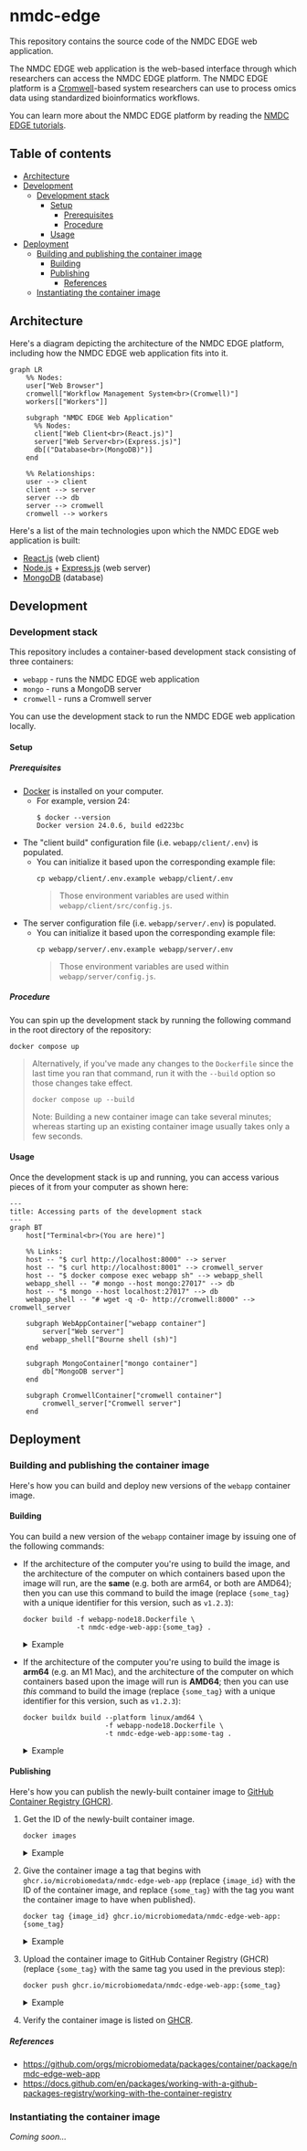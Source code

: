 # nmdc-edge

This repository contains the source code of the NMDC EDGE web application.

The NMDC EDGE web application is the web-based interface through which researchers can access the NMDC EDGE platform. 
The NMDC EDGE platform is a [Cromwell](https://cromwell.readthedocs.io/en/stable/)-based system researchers can use to
process omics data using standardized bioinformatics workflows.

You can learn more about the NMDC EDGE platform by reading the [NMDC EDGE tutorials](https://nmdc-edge.org/tutorial).

## Table of contents

* [Architecture](#architecture)
* [Development](#development)
  * [Development stack](#development-stack)
    * [Setup](#setup)
      * [Prerequisites](#prerequisites)
      * [Procedure](#procedure)
    * [Usage](#usage)
* [Deployment](#deployment)
  * [Building and publishing the container image](#building-and-publishing-the-container-image)
    * [Building](#building)
    * [Publishing](#publishing)
      * [References](#references)
  * [Instantiating the container image](#instantiating-the-container-image)

## Architecture

Here's a diagram depicting the architecture of the NMDC EDGE platform,
including how the NMDC EDGE web application fits into it.

```mermaid
graph LR
    %% Nodes:
    user["Web Browser"]
    cromwell["Workflow Management System<br>(Cromwell)"]
    workers[["Workers"]]
    
    subgraph "NMDC EDGE Web Application"
      %% Nodes:
      client["Web Client<br>(React.js)"]
      server["Web Server<br>(Express.js)"]
      db[("Database<br>(MongoDB)")]
    end
    
    %% Relationships:
    user --> client
    client --> server
    server --> db
    server --> cromwell
    cromwell --> workers
```

Here's a list of the main technologies upon which the NMDC EDGE web application is built:

- [React.js](https://react.dev/) (web client)
- [Node.js](https://nodejs.org/en) + [Express.js](https://expressjs.com/) (web server)
- [MongoDB](https://www.mongodb.com/) (database)

## Development

### Development stack

This repository includes a container-based development stack consisting of three containers:
- `webapp` - runs the NMDC EDGE web application
- `mongo` - runs a MongoDB server
- `cromwell` - runs a Cromwell server

You can use the development stack to run the NMDC EDGE web application locally.

#### Setup

##### Prerequisites

- [Docker](https://www.docker.com/products/docker-desktop/) is installed on your computer.
    - For example, version 24:
      ```shell
      $ docker --version
      Docker version 24.0.6, build ed223bc
      ```
- The "client build" configuration file (i.e. `webapp/client/.env`) is populated.
  - You can initialize it based upon the corresponding example file:
    ```shell
    cp webapp/client/.env.example webapp/client/.env
    ```
    > Those environment variables are used within `webapp/client/src/config.js`.
- The server configuration file (i.e. `webapp/server/.env`) is populated.
  - You can initialize it based upon the corresponding example file:
    ```shell
    cp webapp/server/.env.example webapp/server/.env
    ```
    > Those environment variables are used within `webapp/server/config.js`.

##### Procedure

You can spin up the development stack by running the following command in the root directory of the repository:

```shell
docker compose up
```

> Alternatively, if you've made any changes to the `Dockerfile` since the last time you ran that command,
> run it with the `--build` option so those changes take effect.
> 
> ```shell
> docker compose up --build
> ```
> 
> Note: Building a new container image can take several minutes; whereas starting up an existing container image
> usually takes only a few seconds.

#### Usage

Once the development stack is up and running, you can access various pieces of it from your computer as shown here:

```mermaid
---
title: Accessing parts of the development stack
---
graph BT
    host["Terminal<br>(You are here)"]
    
    %% Links:
    host -- "$ curl http://localhost:8000" --> server
    host -- "$ curl http://localhost:8001" --> cromwell_server
    host -- "$ docker compose exec webapp sh" --> webapp_shell
    webapp_shell -- "# mongo --host mongo:27017" --> db
    host -- "$ mongo --host localhost:27017" --> db
    webapp_shell -- "# wget -q -O- http://cromwell:8000" --> cromwell_server
    
    subgraph WebAppContainer["webapp container"]
        server["Web server"]
        webapp_shell["Bourne shell (sh)"]
    end
    
    subgraph MongoContainer["mongo container"]
        db["MongoDB server"]
    end
    
    subgraph CromwellContainer["cromwell container"]
        cromwell_server["Cromwell server"]
    end    
```

## Deployment

### Building and publishing the container image

Here's how you can build and deploy new versions of the `webapp` container image.

#### Building

You can build a new version of the `webapp` container image by issuing one of the following commands:

- If the architecture of the computer you're using to build the image, and the architecture of the computer on which 
  containers based upon the image will run, are the **same** (e.g. both are arm64, or both are AMD64); then you can use
  this command to build the image (replace `{some_tag}` with a unique identifier for this version, such as `v1.2.3`):
  ```shell
  docker build -f webapp-node18.Dockerfile \
               -t nmdc-edge-web-app:{some_tag} .
  ```
  <details>
    <summary>Example</summary>

    ```console
    $ docker build -f webapp-node18.Dockerfile -t nmdc-edge-web-app:v1.2.3 .
    ```
  </details>

- If the architecture of the computer you're using to build the image is **arm64** (e.g. an M1 Mac), and the
  architecture of the computer on which containers based upon the image will run is **AMD64**; then you can use _this_
  command to build the image (replace `{some_tag}` with a unique identifier for this version, such as `v1.2.3`):
  ```shell
  docker buildx build --platform linux/amd64 \
                      -f webapp-node18.Dockerfile \
                      -t nmdc-edge-web-app:some-tag .
  ```
  <details>
    <summary>Example</summary>

    ```console
    $ docker buildx build --platform linux/amd64 -f webapp-node18.Dockerfile -t nmdc-edge-web-app:v1.2.3 .
    ```
  </details>

#### Publishing

Here's how you can publish the newly-built container image to 
[GitHub Container Registry (GHCR)](https://docs.github.com/en/packages/working-with-a-github-packages-registry/working-with-the-container-registry).

1. Get the ID of the newly-built container image.
   ```shell
   docker images
   ```
   <details>
     <summary>Example</summary>

     ```console
     $ docker images
     REPOSITORY         TAG     IMAGE ID      CREATED       SIZE
     ...
     nmdc-edge-web-app  v1.2.3  365743f24303  1 minute ago  1.35GB
     ...
     ```
   </details>
2. Give the container image a tag that begins with `ghcr.io/microbiomedata/nmdc-edge-web-app` 
   (replace `{image_id}` with the ID of the container image, and replace `{some_tag}` with the tag
   you want the container image to have when published).
   ```shell
   docker tag {image_id} ghcr.io/microbiomedata/nmdc-edge-web-app:{some_tag}
   ```
   <details>
     <summary>Example</summary>

     ```console
     $ docker tag 365743f24303 ghcr.io/microbiomedata/nmdc-edge-web-app:v1.2.3
     ```
   </details>
3. Upload the container image to GitHub Container Registry (GHCR) (replace `{some_tag}` with the same tag
   you used in the previous step):
   ```shell
   docker push ghcr.io/microbiomedata/nmdc-edge-web-app:{some_tag}
   ```
   <details>
     <summary>Example</summary>

     ```console
     $ docker push ghcr.io/microbiomedata/nmdc-edge-web-app:v1.2.3
     ```
   </details>
4. Verify the container image is listed on 
   [GHCR](https://github.com/orgs/microbiomedata/packages/container/package/nmdc-edge-web-app).

##### References

- https://github.com/orgs/microbiomedata/packages/container/package/nmdc-edge-web-app
- https://docs.github.com/en/packages/working-with-a-github-packages-registry/working-with-the-container-registry

### Instantiating the container image

_Coming soon..._
